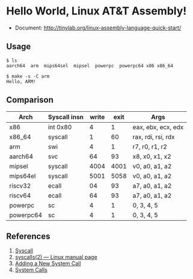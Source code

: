 
# Hello World, Linux AT&T Assembly!

* Document: <http://tinylab.org/linux-assembly-language-quick-start/>

## Usage

    $ ls
    aarch64  arm  mips64sel  mipsel  powerpc  powerpc64	x86	x86_64

    $ make -s -C arm
    Hello, ARM!

## Comparison

  Arch     | Syscall insn   | write | exit | Args
-----------|----------------|-------|------|---------------------
  x86      | int 0x80       | 4     | 1    | eax, ebx, ecx, edx
  x86_64   | syscall        | 1     | 60   | rax, rdi, rsi, rdx
  arm      | swi            | 4     | 1    | r7, r0, r1, r2
  aarch64  | svc            | 64    | 93   | x8, x0, x1, x2
  mipsel   | syscall        | 4004  | 4001 | v0, a0, a1, a2
  mips64el | syscall        | 5001  | 5058 | v0, a0, a1, a2
  riscv32  | ecall          | 04    | 93   | a7, a0, a1, a2
  riscv64  | ecall          | 64    | 93   | a7, a0, a1, a2
  powerpc  | sc             | 4     | 1    | 0, 3, 4, 5
  powerpc64| sc             | 4     | 1    | 0, 3, 4, 5

## References

1. [Syscall](https://man7.org/linux/man-pages/man2/syscall.2.html)
2. [syscalls(2) — Linux manual page](https://man7.org/linux/man-pages/man2/syscalls.2.html)
3. [Adding a New System Call](https://www.kernel.org/doc/html/latest/process/adding-syscalls.html)
4. [System Calls](https://linux-kernel-labs.github.io/refs/heads/master/lectures/syscalls.html)
